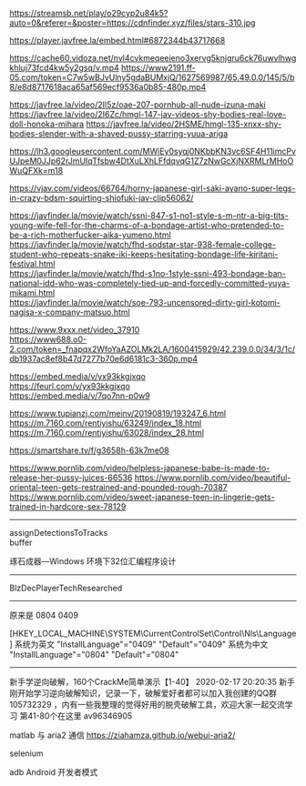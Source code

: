 https://streamsb.net/play/o29cyp2u84k5?auto=0&referer=&poster=https://cdnfinder.xyz/files/stars-310.jpg

https://player.javfree.la/embed.html#6872344b43717668

https://cache60.vidoza.net/nvl4cvkmeqeeieno3xervg5knjgru6ck76uwvlhwgkhluj73fcd4kw5y2gsq/v.mp4
https://www2191.ff-05.com/token=C7w5wBJvUlny5gdaBUMxjQ/1627569987/65.49.0.0/145/5/b8/e8d8717618aca65af569ecf9536a0b85-480p.mp4

https://javfree.la/video/2Il5z/oae-207-pornhub-all-nude-izuna-maki
https://javfree.la/video/2I6Zc/hmgl-147-jav-videos-shy-bodies-real-love-doll-honoka-mihara
https://javfree.la/video/2HSME/hmgl-135-xnxx-shy-bodies-slender-with-a-shaved-pussy-starring-yuua-ariga

https://lh3.googleusercontent.com/MWjEy0syqj0NKbbKN3vc6SF4H11imcPvUJpeM0JJp62rJmUIqTfsbw4DtXuLXhLFfdqvqG1Z7zNwGcXjNXRMLrMHoOWuQFXk=m18


https://vjav.com/videos/66764/horny-japanese-girl-saki-ayano-super-legs-in-crazy-bdsm-squirting-shiofuki-jav-clip56062/

 
https://javfinder.la/movie/watch/ssni-847-s1-no1-style-s-m-ntr-a-big-tits-young-wife-fell-for-the-charms-of-a-bondage-artist-who-pretended-to-be-a-rich-motherfucker-aika-yumeno.html   
https://javfinder.la/movie/watch/fhd-sodstar-star-938-female-college-student-who-repeats-snake-iki-keeps-hesitating-bondage-life-kiritani-festival.html    
https://javfinder.la/movie/watch/fhd-s1no-1style-ssni-493-bondage-ban-national-idd-who-was-completely-tied-up-and-forcedly-committed-yuya-mikami.html   
https://javfinder.la/movie/watch/soe-793-uncensored-dirty-girl-kotomi-nagisa-x-company-matsuo.html   


   
https://www.9xxx.net/video_37910   
https://www688.o0-2.com/token=_fnapqx2WfoYaAZOLMk2LA/1600415929/42.239.0.0/34/3/1c/db1937ac8ef8b47d7277b70e6d6181c3-360p.mp4  


https://embed.media/v/yx93kkgjxqo   
https://feurl.com/v/yx93kkgjxqo   
https://embed.media/v/7qo7nn-p0w9

https://www.tupianzj.com/meinv/20190819/193247_6.html  
https://m.7160.com/rentiyishu/63249/index_18.html  
https://m.7160.com/rentiyishu/63028/index_28.html


https://smartshare.tv/f/g3658h-63k7me08


https://www.pornlib.com/video/helpless-japanese-babe-is-made-to-release-her-pussy-juices-66536
https://www.pornlib.com/video/beautiful-oriental-teen-gets-restrained-and-pounded-rough-70387
https://www.pornlib.com/video/sweet-japanese-teen-in-lingerie-gets-trained-in-hardcore-sex-78129

---------

assignDetectionsToTracks   
buffer

琢石成器—Windows 环境下32位汇编程序设计

-----------------------------------------


BlzDecPlayerTechResearched


-----------------------------------------

原来是 0804
0409

[HKEY_LOCAL_MACHINE\SYSTEM\CurrentControlSet\Control\Nls\Language]
系统为英文
"InstallLanguage"="0409"
"Default"="0409"
系统为中文
"InstallLanguage"="0804"
"Default"="0804"

-----------------------------------------

新手学逆向破解，160个CrackMe简单演示【1-40】
2020-02-17 20:20:35
新手刚开始学习逆向破解知识，记录一下，破解爱好者都可以加入我创建的QQ群 105732329 ，内有一些我整理的觉得好用的脱壳破解工具，欢迎大家一起交流学习
第41-80个在这里 av96346905

matlab 与 aria2 通信
https://ziahamza.github.io/webui-aria2/

selenium

adb Android 开发者模式
